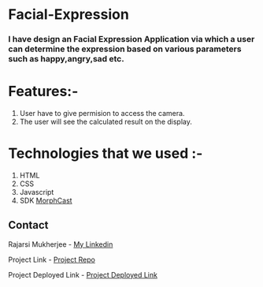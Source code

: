 # Facial-Expression

### I have design an Facial Expression Application via which a user can determine the expression based on various parameters such as happy,angry,sad etc.

  
# Features:-
1. User have to give permision to access the camera.
2. The user will see the calculated result on the display.


# Technologies that we used :-
1. HTML
2. CSS
3. Javascript
4. SDK [MorphCast](https://www.morphcast.com/)


## Contact

Rajarsi Mukherjee - [My Linkedin](www.linkedin.com/in/rajarsi-mukherjee-11035119b)

Project Link - [Project Repo](https://github.com/RajarsiMukherjee/Face-Recognition)

Project Deployed Link - [Project Deployed Link](https://face-check.vercel.app)


 
 
